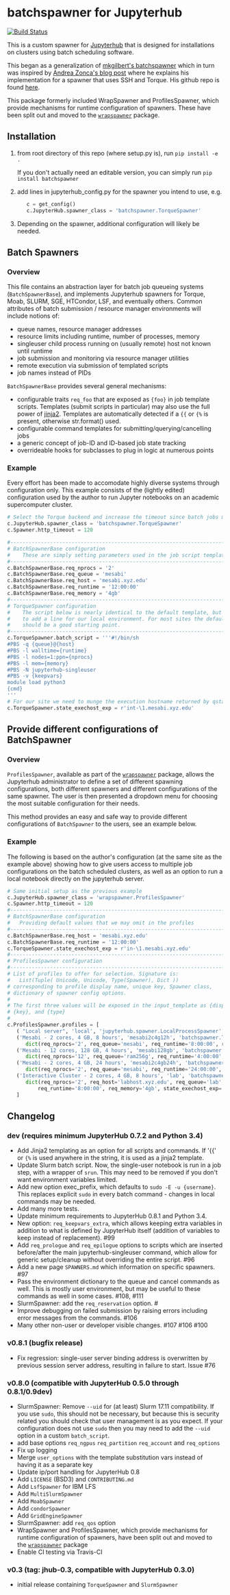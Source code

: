 # batchspawner for Jupyterhub

[![Build Status](https://travis-ci.org/jupyterhub/batchspawner.svg?branch=master)](https://travis-ci.org/jupyterhub/batchspawner)

This is a custom spawner for [Jupyterhub](https://jupyterhub.readthedocs.io/) that is designed for installations on clusters using batch scheduling software.

This began as a generalization of [mkgilbert's batchspawner](https://github.com/mkgilbert/slurmspawner) which in turn was inspired by [Andrea Zonca's blog post](http://zonca.github.io/2015/04/jupyterhub-hpc.html 'Run jupyterhub on a Supercomputer') where he explains his implementation for a spawner that uses SSH and Torque. His github repo is found [here](http://www.github.com/zonca/remotespawner 'RemoteSpawner').

This package formerly included WrapSpawner and ProfilesSpawner, which provide mechanisms for runtime configuration of spawners.  These have been split out and moved to the [`wrapspawner`](https://github.com/jupyterhub/wrapspawner) package.

## Installation
1. from root directory of this repo (where setup.py is), run `pip install -e .`

   If you don't actually need an editable version, you can simply run
      `pip install batchspawner`

2. add lines in jupyterhub_config.py for the spawner you intend to use, e.g.

   ```python
      c = get_config()
      c.JupyterHub.spawner_class = 'batchspawner.TorqueSpawner'
   ```
3. Depending on the spawner, additional configuration will likely be needed.

## Batch Spawners

### Overview

This file contains an abstraction layer for batch job queueing systems (`BatchSpawnerBase`), and implements
Jupyterhub spawners for Torque, Moab, SLURM, SGE, HTCondor, LSF, and eventually others.
Common attributes of batch submission / resource manager environments will include notions of:
  * queue names, resource manager addresses
  * resource limits including runtime, number of processes, memory
  * singleuser child process running on (usually remote) host not known until runtime
  * job submission and monitoring via resource manager utilities
  * remote execution via submission of templated scripts
  * job names instead of PIDs

`BatchSpawnerBase` provides several general mechanisms:
  * configurable traits `req_foo` that are exposed as `{foo}` in job template scripts.  Templates (submit scripts in particular) may also use the full power of [jinja2](http://jinja.pocoo.org/).  Templates are automatically detected if a `{{` or `{%` is present, otherwise str.format() used.
  * configurable command templates for submitting/querying/cancelling jobs
  * a generic concept of job-ID and ID-based job state tracking
  * overrideable hooks for subclasses to plug in logic at numerous points

### Example

Every effort has been made to accomodate highly diverse systems through configuration
only. This example consists of the (lightly edited) configuration used by the author
to run Jupyter notebooks on an academic supercomputer cluster.

   ```python
   # Select the Torque backend and increase the timeout since batch jobs may take time to start
   c.JupyterHub.spawner_class = 'batchspawner.TorqueSpawner'
   c.Spawner.http_timeout = 120

   #------------------------------------------------------------------------------
   # BatchSpawnerBase configuration
   #    These are simply setting parameters used in the job script template below
   #------------------------------------------------------------------------------
   c.BatchSpawnerBase.req_nprocs = '2'
   c.BatchSpawnerBase.req_queue = 'mesabi'
   c.BatchSpawnerBase.req_host = 'mesabi.xyz.edu'
   c.BatchSpawnerBase.req_runtime = '12:00:00'
   c.BatchSpawnerBase.req_memory = '4gb'
   #------------------------------------------------------------------------------
   # TorqueSpawner configuration
   #    The script below is nearly identical to the default template, but we needed
   #    to add a line for our local environment. For most sites the default templates
   #    should be a good starting point.
   #------------------------------------------------------------------------------
   c.TorqueSpawner.batch_script = '''#!/bin/sh
   #PBS -q {queue}@{host}
   #PBS -l walltime={runtime}
   #PBS -l nodes=1:ppn={nprocs}
   #PBS -l mem={memory}
   #PBS -N jupyterhub-singleuser
   #PBS -v {keepvars}
   module load python3
   {cmd}
   '''
   # For our site we need to munge the execution hostname returned by qstat
   c.TorqueSpawner.state_exechost_exp = r'int-\1.mesabi.xyz.edu'
   ```

## Provide different configurations of BatchSpawner

### Overview

`ProfilesSpawner`, available as part of the [`wrapspawner`](https://github.com/jupyterhub/wrapspawner)
package, allows the Jupyterhub administrator to define a set of different spawning configurations,
both different spawners and different configurations of the same spawner.
The user is then presented a dropdown menu for choosing the most suitable configuration for their needs.

This method provides an easy and safe way to provide different configurations of `BatchSpawner` to the
users, see an example below.

### Example

The following is based on the author's configuration (at the same site as the example above)
showing how to give users access to multiple job configurations on the batch scheduled
clusters, as well as an option to run a local notebook directly on the jupyterhub server.

   ```python
   # Same initial setup as the previous example
   c.JupyterHub.spawner_class = 'wrapspawner.ProfilesSpawner'
   c.Spawner.http_timeout = 120
   #------------------------------------------------------------------------------
   # BatchSpawnerBase configuration
   #   Providing default values that we may omit in the profiles
   #------------------------------------------------------------------------------
   c.BatchSpawnerBase.req_host = 'mesabi.xyz.edu'
   c.BatchSpawnerBase.req_runtime = '12:00:00'
   c.TorqueSpawner.state_exechost_exp = r'in-\1.mesabi.xyz.edu'
   #------------------------------------------------------------------------------
   # ProfilesSpawner configuration
   #------------------------------------------------------------------------------
   # List of profiles to offer for selection. Signature is:
   #   List(Tuple( Unicode, Unicode, Type(Spawner), Dict ))
   # corresponding to profile display name, unique key, Spawner class,
   # dictionary of spawner config options.
   #
   # The first three values will be exposed in the input_template as {display},
   # {key}, and {type}
   #
   c.ProfilesSpawner.profiles = [
      ( "Local server", 'local', 'jupyterhub.spawner.LocalProcessSpawner', {'ip':'0.0.0.0'} ),
      ('Mesabi - 2 cores, 4 GB, 8 hours', 'mesabi2c4g12h', 'batchspawner.TorqueSpawner',
         dict(req_nprocs='2', req_queue='mesabi', req_runtime='8:00:00', req_memory='4gb')),
      ('Mesabi - 12 cores, 128 GB, 4 hours', 'mesabi128gb', 'batchspawner.TorqueSpawner',
         dict(req_nprocs='12', req_queue='ram256g', req_runtime='4:00:00', req_memory='125gb')),
      ('Mesabi - 2 cores, 4 GB, 24 hours', 'mesabi2c4gb24h', 'batchspawner.TorqueSpawner',
         dict(req_nprocs='2', req_queue='mesabi', req_runtime='24:00:00', req_memory='4gb')),
      ('Interactive Cluster - 2 cores, 4 GB, 8 hours', 'lab', 'batchspawner.TorqueSpawner',
         dict(req_nprocs='2', req_host='labhost.xyz.edu', req_queue='lab',
             req_runtime='8:00:00', req_memory='4gb', state_exechost_exp='')),
      ]
   ```


## Changelog

### dev (requires minimum JupyterHub 0.7.2 and Python 3.4)

* Add Jinja2 templating as an option for all scripts and commands.  If '{{' or `{%` is used anywhere in the string, it is used as a jinja2 template.
* Update Slurm batch script.  Now, the single-user notebook is run in a job step, with a wrapper of `srun`.  This may need to be removed if you don't want environment variables limited.
* Add new option exec_prefix, which defaults to `sudo -E -u {username}`.  This replaces explicit `sudo` in every batch command - changes in local commands may be needed.
* Add many more tests.
* Update minimum requirements to JupyterHub 0.8.1 and Python 3.4.
* New option: `req_keepvars_extra`, which allows keeping extra variables in addition to what is defined by JupyterHub itself (addition of variables to keep instead of replacement).  #99
* Add `req_prologue` and `req_epilogue` options to scripts which are inserted before/after the main jupyterhub-singleuser command, which allow for generic setup/cleanup without overriding the entire script.  #96
* Add a new page `SPAWNERS.md` which information on specific spawners.  #97
* Pass the environment dictionary to the queue and cancel commands as well.  This is mostly user environment, but may be useful to these commands as well in some cases.   #108, #111
* SlurmSpawner: add the `req_reservation` option.  #
* Improve debugging on failed submission by raising errors including error messages from the commands.  #106
* Many other non-user or developer visible changes.  #107 #106 #100

### v0.8.1 (bugfix release)

* Fix regression: single-user server binding address is overwritten by previous session server address, resulting in failure to start.  Issue #76

### v0.8.0 (compatible with JupyterHub 0.5.0 through 0.8.1/0.9dev)

* SlurmSpawner: Remove `--uid` for (at least) Slurm 17.11 compatibility.  If you use `sudo`, this should not be necessary, but because this is security related you should check that user management is as you expect.  If your configuration does not use `sudo` then you may need to add the `--uid` option in a custom `batch_script`.
* add base options `req_ngpus` `req_partition` `req_account` and `req_options` 
* Fix up logging
* Merge `user_options` with the template substitution vars instead of having it as a separate key
* Update ip/port handling for JupyterHub 0.8
* Add `LICENSE` (BSD3) and `CONTRIBUTING.md`
* Add `LsfSpawner` for IBM LFS
* Add `MultiSlurmSpawner`
* Add `MoabSpawner`
* Add `condorSpawner`
* Add `GridEngineSpawner`
* SlurmSpawner: add `req_qos` option
* WrapSpawner and ProfilesSpawner, which provide mechanisms for runtime configuration of spawners, have been split out and moved to the [`wrapspawner`](https://github.com/jupyterhub/wrapspawner) package
* Enable CI testing via Travis-CI


### v0.3 (tag: jhub-0.3, compatible with JupyterHub 0.3.0)

* initial release containing `TorqueSpawner` and `SlurmSpawner`

